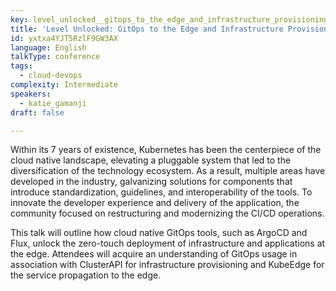 ```yaml
---
key: level_unlocked__gitops_to_the_edge_and_infrastructure_provisioning_
title: 'Level Unlocked: GitOps to the Edge and Infrastructure Provisioning '
id: yxtxa4YJT5RzlF9GW3AX
language: English
talkType: conference
tags:
  - cloud-devops
complexity: Intermediate
speakers:
  - katie_gamanji
draft: false

---
```


Within its 7 years of existence, Kubernetes has been the centerpiece of the cloud native landscape, elevating a pluggable system that led to the diversification of the technology ecosystem. As a result, multiple areas have developed in the industry, galvanizing solutions for components that introduce standardization, guidelines, and interoperability of the tools. To innovate the developer experience and delivery of the application, the community focused on restructuring and modernizing the CI/CD operations. 

This talk will outline how cloud native GitOps tools, such as ArgoCD and Flux, unlock the zero-touch deployment of infrastructure and applications at the edge.  Attendees will acquire an understanding of GitOps usage in association with ClusterAPI for infrastructure provisioning and KubeEdge for the service propagation to the edge. 
